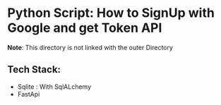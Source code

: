 # Python Script: How to SignUp with Google and get Token API
**Note**: This directory is not linked with the outer Directory

## Tech Stack:

- Sqlite : With SqlALchemy
- FastApi
